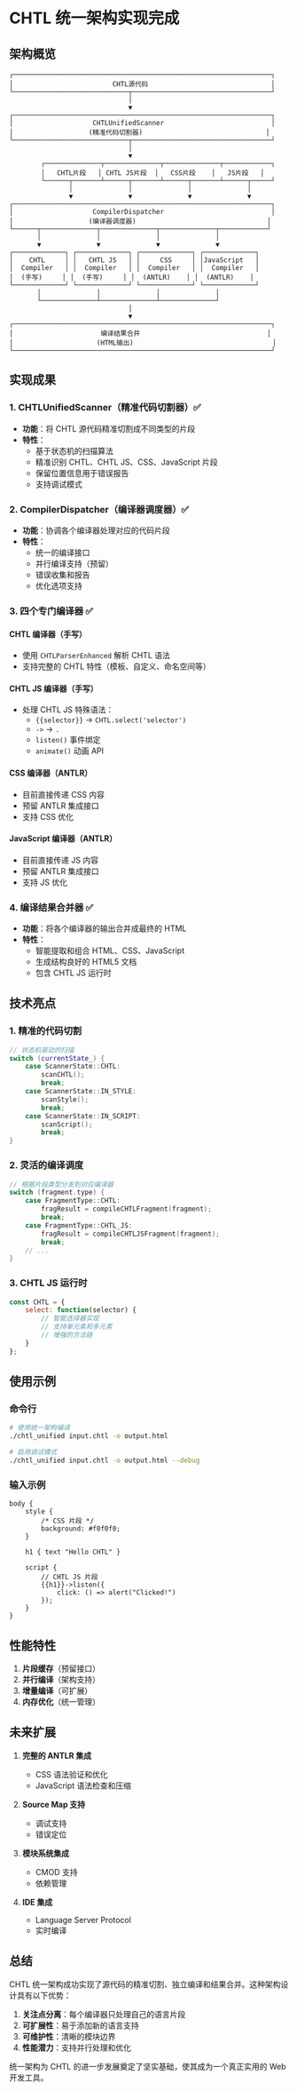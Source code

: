 # CHTL 统一架构实现完成

## 架构概览

```
┌─────────────────────────────────────────────────────────────────┐
│                         CHTL源代码                               │
└─────────────────────────────┬───────────────────────────────────┘
                              │
                              ▼
┌─────────────────────────────────────────────────────────────────┐
│                    CHTLUnifiedScanner                           │
│                   (精准代码切割器)                               │
└─────────────────────────────┬───────────────────────────────────┘
                              │
                              ▼
        ┌──────────────┬──────────────┬──────────────┬────────────┐
        │   CHTL片段   │ CHTL JS片段  │   CSS片段    │   JS片段   │
        └──────┬───────┴──────┬───────┴──────┬───────┴──────┬─────┘
               │              │              │              │
               ▼              ▼              ▼              ▼
┌─────────────────────────────────────────────────────────────────┐
│                    CompilerDispatcher                           │
│                   (编译器调度器)                                 │
└──────┬──────────────┬──────────────┬──────────────┬────────────┘
       │              │              │              │
       ▼              ▼              ▼              ▼
┌─────────────┐ ┌─────────────┐ ┌─────────────┐ ┌─────────────┐
│    CHTL     │ │   CHTL JS   │ │     CSS     │ │JavaScript   │
│  Compiler   │ │  Compiler   │ │  Compiler   │ │  Compiler   │
│  (手写)     │ │  (手写)     │ │  (ANTLR)    │ │  (ANTLR)    │
└─────────────┘ └─────────────┘ └─────────────┘ └─────────────┘
       │              │              │              │
       └──────────────┴──────────────┴──────────────┘
                              │
                              ▼
┌─────────────────────────────────────────────────────────────────┐
│                      编译结果合并                                │
│                     (HTML输出)                                   │
└─────────────────────────────────────────────────────────────────┘
```

## 实现成果

### 1. CHTLUnifiedScanner（精准代码切割器）✅

- **功能**：将 CHTL 源代码精准切割成不同类型的片段
- **特性**：
  - 基于状态机的扫描算法
  - 精准识别 CHTL、CHTL JS、CSS、JavaScript 片段
  - 保留位置信息用于错误报告
  - 支持调试模式

### 2. CompilerDispatcher（编译器调度器）✅

- **功能**：协调各个编译器处理对应的代码片段
- **特性**：
  - 统一的编译接口
  - 并行编译支持（预留）
  - 错误收集和报告
  - 优化选项支持

### 3. 四个专门编译器 ✅

#### CHTL 编译器（手写）
- 使用 `CHTLParserEnhanced` 解析 CHTL 语法
- 支持完整的 CHTL 特性（模板、自定义、命名空间等）

#### CHTL JS 编译器（手写）
- 处理 CHTL JS 特殊语法：
  - `{{selector}}` → `CHTL.select('selector')`
  - `->` → `.`
  - `listen()` 事件绑定
  - `animate()` 动画 API

#### CSS 编译器（ANTLR）
- 目前直接传递 CSS 内容
- 预留 ANTLR 集成接口
- 支持 CSS 优化

#### JavaScript 编译器（ANTLR）
- 目前直接传递 JS 内容
- 预留 ANTLR 集成接口
- 支持 JS 优化

### 4. 编译结果合并器 ✅

- **功能**：将各个编译器的输出合并成最终的 HTML
- **特性**：
  - 智能提取和组合 HTML、CSS、JavaScript
  - 生成结构良好的 HTML5 文档
  - 包含 CHTL JS 运行时

## 技术亮点

### 1. 精准的代码切割
```cpp
// 状态机驱动的扫描
switch (currentState_) {
    case ScannerState::CHTL:
        scanCHTL();
        break;
    case ScannerState::IN_STYLE:
        scanStyle();
        break;
    case ScannerState::IN_SCRIPT:
        scanScript();
        break;
}
```

### 2. 灵活的编译调度
```cpp
// 根据片段类型分发到对应编译器
switch (fragment.type) {
    case FragmentType::CHTL:
        fragResult = compileCHTLFragment(fragment);
        break;
    case FragmentType::CHTL_JS:
        fragResult = compileCHTLJSFragment(fragment);
        break;
    // ...
}
```

### 3. CHTL JS 运行时
```javascript
const CHTL = {
    select: function(selector) {
        // 智能选择器实现
        // 支持单元素和多元素
        // 增强的方法链
    }
};
```

## 使用示例

### 命令行
```bash
# 使用统一架构编译
./chtl_unified input.chtl -o output.html

# 启用调试模式
./chtl_unified input.chtl -o output.html --debug
```

### 输入示例
```chtl
body {
    style {
        /* CSS 片段 */
        background: #f0f0f0;
    }
    
    h1 { text "Hello CHTL" }
    
    script {
        // CHTL JS 片段
        {{h1}}->listen({
            click: () => alert("Clicked!")
        });
    }
}
```

## 性能特性

1. **片段缓存**（预留接口）
2. **并行编译**（架构支持）
3. **增量编译**（可扩展）
4. **内存优化**（统一管理）

## 未来扩展

1. **完整的 ANTLR 集成**
   - CSS 语法验证和优化
   - JavaScript 语法检查和压缩

2. **Source Map 支持**
   - 调试支持
   - 错误定位

3. **模块系统集成**
   - CMOD 支持
   - 依赖管理

4. **IDE 集成**
   - Language Server Protocol
   - 实时编译

## 总结

CHTL 统一架构成功实现了源代码的精准切割、独立编译和结果合并。这种架构设计具有以下优势：

1. **关注点分离**：每个编译器只处理自己的语言片段
2. **可扩展性**：易于添加新的语言支持
3. **可维护性**：清晰的模块边界
4. **性能潜力**：支持并行处理和优化

统一架构为 CHTL 的进一步发展奠定了坚实基础，使其成为一个真正实用的 Web 开发工具。